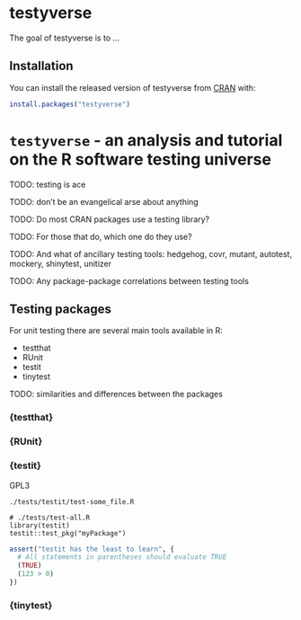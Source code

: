 
<!-- README.md is generated from README.Rmd. Please edit that file -->

# testyverse

<!-- badges: start -->
<!-- badges: end -->

The goal of testyverse is to …

## Installation

You can install the released version of testyverse from
[CRAN](https://CRAN.R-project.org) with:

``` r
install.packages("testyverse")
```

# `testyverse` - an analysis and tutorial on the R software testing universe

TODO: testing is ace

TODO: don’t be an evangelical arse about anything

TODO: Do most CRAN packages use a testing library?

TODO: For those that do, which one do they use?

TODO: And what of ancillary testing tools: hedgehog, covr, mutant,
autotest, mockery, shinytest, unitizer

TODO: Any package-package correlations between testing tools

## Testing packages

For unit testing there are several main tools available in R:

-   testthat
-   RUnit
-   testit
-   tinytest

TODO: similarities and differences between the packages

### {testthat}

### {RUnit}

### {testit}

GPL3

    ./tests/testit/test-some_file.R

    # ./tests/test-all.R
    library(testit)
    testit::test_pkg("myPackage")

``` r
assert("testit has the least to learn", {
  # All statements in parentheses should evaluate TRUE
  (TRUE)
  (123 > 0)
})
```

### {tinytest}
